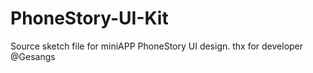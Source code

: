 # PhoneStory-UI-Kit
Source sketch file for miniAPP PhoneStory UI design.
thx for developer @Gesangs
